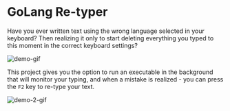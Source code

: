 # GoLang Re-typer

Have you ever written text using the wrong language selected in your keyboard?
Then realizing it only to start deleting
everything you typed to this moment in the correct keyboard settings?

![demo-gif](/images/writing-a-readme-file.gif)

This project gives you the option to run an executable in the background that
will monitor your typing, and when a
mistake is realized - you can press the `F2` key to re-type your text.

![demo-2-gif](/images/demo-2.gif)
